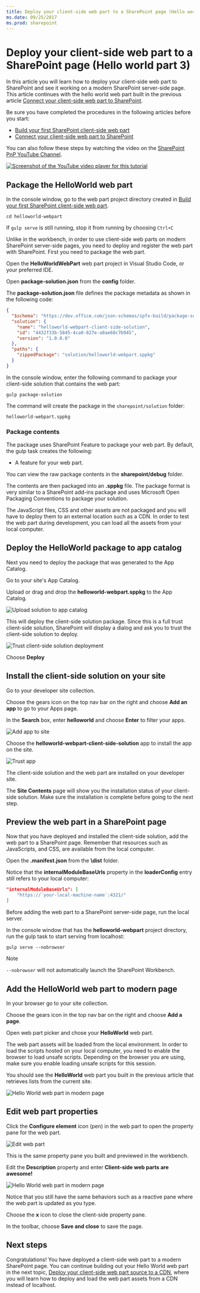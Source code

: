 ```yaml
---
title: Deploy your client-side web part to a SharePoint page (Hello world part 3)
ms.date: 09/25/2017
ms.prod: sharepoint
---
```



# Deploy your client-side web part to a SharePoint page (Hello world part 3)

In this article you will learn how to deploy your client-side web part to SharePoint and see it working on a modern SharePoint server-side page. This article continues with the hello world web part built in the previous article [Connect your client-side web part to SharePoint](./connect-to-sharepoint.md).

Be sure you have completed the procedures in the following articles before you start:

* [Build your first SharePoint client-side web part](./build-a-hello-world-web-part.md)
* [Connect your client-side web part to SharePoint](./connect-to-sharepoint.md)

You can also follow these steps by watching the video on the [SharePoint PnP YouTube Channel](https://www.youtube.com/watch?v=asmQIfgaKSw&list=PLR9nK3mnD-OXvSWvS2zglCzz4iplhVrKq). 

<a href="https://www.youtube.com/watch?v=asmQIfgaKSw&list=PLR9nK3mnD-OXvSWvS2zglCzz4iplhVrKq">
<img src="../../../images/spfx-youtube-tutorial3.png" alt="Screenshot of the YouTube video player for this tutorial" />
</a>


## Package the HelloWorld web part

In the console window, go to the web part project directory created in [Build your first SharePoint client-side web part](./build-a-hello-world-web-part.md).

```
cd helloworld-webpart
```

If `gulp serve` is still running, stop it from running by choosing `Ctrl+C`

Unlike in the workbench, in order to use client-side web parts on modern SharePoint server-side pages, you need to deploy and register the web part with SharePoint. First you need to package the web part.

Open the **HelloWorldWebPart** web part project in Visual Studio Code, or your preferred IDE.

Open **package-solution.json** from the **config** folder.

The **package-solution.json** file defines the package metadata as shown in the following code:

```json
{
  "$schema": "https://dev.office.com/json-schemas/spfx-build/package-solution.schema.json",
  "solution": {
    "name": "helloworld-webpart-client-side-solution",
    "id": "4432f33b-5845-4ca0-827e-a8ae68c7b945",
    "version": "1.0.0.0"
  },
  "paths": {
    "zippedPackage": "solution/helloworld-webpart.sppkg"
  }
}

```

In the console window, enter the following command to package your client-side solution that contains the web part:

```
gulp package-solution
```

The command will create the package in the `sharepoint/solution` folder:

```
helloworld-webpart.sppkg
```

### Package contents

The package uses SharePoint Feature to package your web part. By default, the gulp task creates the following:

* A feature for your web part.

You can view the raw package contents in the **sharepoint/debug** folder. 

The contents are then packaged into an **.sppkg** file. The package format is very similar to a SharePoint add-ins package and uses Microsoft Open Packaging Conventions to package your solution. 

The JavaScript files, CSS and other assets are not packaged and you will have to deploy them to an external location such as a CDN. In order to test the web part during development, you can load all the assets from your local computer. 

## Deploy the HelloWorld package to app catalog

Next you need to deploy the package that was generated to the App Catalog.

Go to your site's App Catalog.

Upload or drag and drop the **helloworld-webpart.sppkg** to the App Catalog.

![Upload solution to app catalog](../../../images/upload-solution-app-catalog.png) 

This will deploy the client-side solution package. Since this is a full trust client-side solution, SharePoint will display a dialog and ask you to trust the client-side solution to deploy.

![Trust client-side solution deployment](../../../images/sp-app-deploy-trust.png) 
	
Choose **Deploy**

## Install the client-side solution on your site

Go to your developer site collection.

Choose the gears icon on the top nav bar on the right and choose **Add an app** to go to your Apps page.

In the **Search** box, enter **helloworld** and choose **Enter** to filter your apps.
	
![Add app to site](../../../images/install-app-your-site.png)
	
Choose the **helloworld-webpart-client-side-solution** app to install the app on the site.
	
![Trust app](../../../images/app-installed-your-site.png) 

The client-side solution and the web part are installed on your developer site.

The **Site Contents** page will show you the installation status of your client-side solution. Make sure the installation is complete before going to the next step.

## Preview the web part in a SharePoint page

Now that you have deployed and installed the client-side solution, add the web part to a SharePoint page. Remember that resources such as JavaScripts, and CSS, are available from the local computer.

Open the **<your-webpart-guid>.manifest.json** from the **\dist** folder.
	
Notice that the **internalModuleBaseUrls** property in the **loaderConfig** entry still refers to your local computer:

```json
"internalModuleBaseUrls": [
	"https://`your-local-machine-name`:4321/"
]
```

Before adding the web part to a SharePoint server-side page, run the local server.
	
In the console window that has the **helloworld-webpart** project directory, run the gulp task to start serving from localhost:
	
```
gulp serve --nobrowser
```

> [!NOTE]
> `--nobrowser` will not automatically launch the SharePoint Workbench.

## Add the HelloWorld web part to modern page

In your browser go to your site collection.
	
Choose the gears icon in the top nav bar on the right and choose **Add a page**.
	
Open web part picker and chose your **HelloWorld** web part.
		
The web part assets will be loaded from the local environment. In order to load the scripts hosted on your local computer, you need to enable the browser to load unsafe scripts. Depending on the browser you are using, make sure you enable loading unsafe scripts for this session.
	
You should see the **HelloWorld** web part you built in the previous article that retrieves lists from the current site. 

![Hello World web part in modern page](../../../images/sp-wp-modern-page.png)

## Edit web part properties

Click the **Configure element** icon (pen) in the web part to open the property pane for the web part.

![Edit web part](../../../images/edit-webpart-modern-page.png)

This is the same property pane you built and previewed in the workbench.
	
Edit the **Description** property and enter **Client-side web parts are awesome!**
	
![Hello World web part in modern page](../../../images/sp-wp-modern-page-pp.png)

Notice that you still have the same behaviors such as a reactive pane where the web part is updated as you type.
	
Choose the **x** icon to close the client-side property pane.
		
In the toolbar, choose **Save and close** to save the page.

## Next steps

Congratulations! You have deployed a client-side web part to a modern SharePoint page. You can continue building out your Hello World web part in the next topic, [Deploy your client-side web part source to a CDN](./deploy-web-part-to-cdn.md), where you will learn how to deploy and load the web part assets from a CDN instead of localhost.
